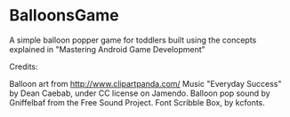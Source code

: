# BalloonsGame

A simple balloon popper game for toddlers built using the concepts explained in "Mastering Android Game Development"

Credits:

Balloon art from http://www.clipartpanda.com/
Music "Everyday Success" by Dean Caebab, under CC license on Jamendo.
Balloon pop sound by Gniffelbaf from the Free Sound Project.
Font Scribble Box, by kcfonts.
